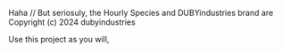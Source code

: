 Haha
//
But seriosuly, the Hourly Species and DUBYindustries brand are Copyright (c) 2024 dubyindustries

Use this project as you will, 
